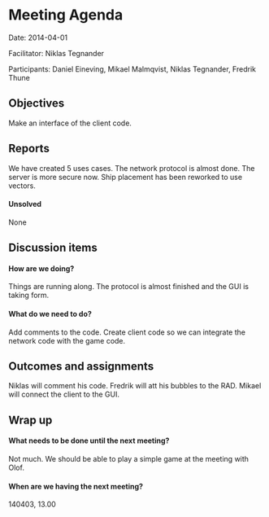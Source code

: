 # Meeting Agenda

Date: 2014-04-01

Facilitator: Niklas Tegnander

Participants: Daniel Eineving, Mikael Malmqvist, Niklas Tegnander, Fredrik Thune

## Objectives
Make an interface of the client code.

## Reports
We have created 5 uses cases.
The network protocol is almost done.
The server is more secure now.
Ship placement has been reworked to use vectors.

#### Unsolved
None

## Discussion items

#### How are we doing?
Things are running along. The protocol is almost finished and the GUI is taking form.

#### What do we need to do?
Add comments to the code.
Create client code so we can integrate the network code with the game code.

## Outcomes and assignments
Niklas will comment his code.
Fredrik will att his bubbles to the RAD.
Mikael will connect the client to the GUI.

## Wrap up

#### What needs to be done until the next meeting?
Not much. We should be able to play a simple game at the meeting with Olof.

#### When are we having the next meeting?
140403, 13.00